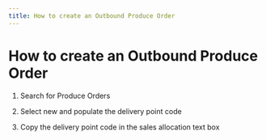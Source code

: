 ```yaml
---
title: How to create an Outbound Produce Order
---
```

# How to create an Outbound Produce Order

1.  Search for Produce Orders
    
2.  Select new and populate the delivery point code
    
3.  Copy the delivery point code in the sales allocation text box